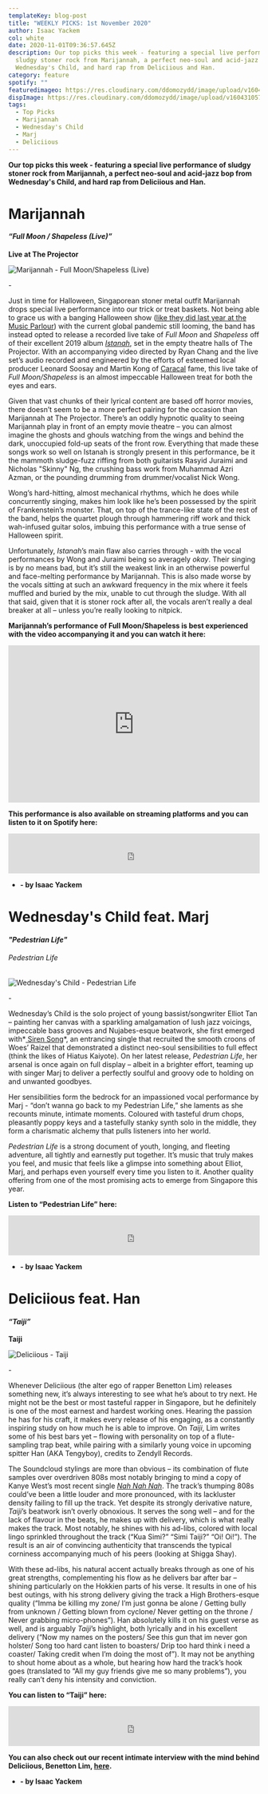 ```yaml
---
templateKey: blog-post
title: "WEEKLY PICKS: 1st November 2020"
author: Isaac Yackem
col: white
date: 2020-11-01T09:36:57.645Z
description: Our top picks this week - featuring a special live performance of
  sludgy stoner rock from Marijannah, a perfect neo-soul and acid-jazz bop from
  Wednesday's Child, and hard rap from Deliciious and Han.
category: feature
spotify: ""
featuredimageo: https://res.cloudinary.com/ddomozydd/image/upload/v1604310573/weeklybanner_w6621v.jpg
dispImage: https://res.cloudinary.com/ddomozydd/image/upload/v1604310573/weeklycard_dm5rbh.jpg
tags:
  - Top Picks
  - Marijannah
  - Wednesday's Child
  - Marj
  - Deliciious
---
```

**Our top picks this week - featuring a special live performance of sludgy stoner rock from Marijannah, a perfect neo-soul and acid-jazz bop from Wednesday's Child, and hard rap from Deliciious and Han.**

# Marijannah

#### ***“Full Moon / Shapeless (Live)”***

**Live at The Projector**

![Marijannah - Full Moon/Shapeless (Live)](https://res.cloudinary.com/ddomozydd/image/upload/v1604309004/marijannah800_zhbevp.jpg "Marijannah - Full Moon/Shapeless (Live)")

\-

Just in time for Halloween, Singaporean stoner metal outfit Marijannah drops special live performance into our trick or treat baskets. Not being able to grace us with a banging Halloween show ([like they did last year at the Music Parlour](https://youtu.be/xbG25s1fZJk)) with the current global pandemic still looming, the band has instead opted to release a recorded live take of *Full Moon* and *Shapeless* off of their excellent 2019 album *[Istanah](https://open.spotify.com/album/7MhVZ12kVutOW6MmPfMgy2?si=_v3JB91DRiKNKrkZwlM8ig)*, set in the empty theatre halls of The Projector. With an accompanying video directed by Ryan Chang and the live set’s audio recorded and engineered by the efforts of esteemed local producer Leonard Soosay and Martin Kong of [Caracal](https://open.spotify.com/track/0H4RRziblZN0ACWV2I4ddN?si=ejGdoZ5xSnSNq0wObdRaFA) fame, this live take of *Full Moon/Shapeless* is an almost impeccable Halloween treat for both the eyes and ears. 

Given that vast chunks of their lyrical content are based off horror movies, there doesn’t seem to be a more perfect pairing for the occasion than Marijannah at The Projector. There’s an oddly hypnotic quality to seeing Marijannah play in front of an empty movie theatre – you can almost imagine the ghosts and ghouls watching from the wings and behind the dark, unoccupied fold-up seats of the front row. Everything that made these songs work so well on Istanah is strongly present in this performance, be it the mammoth sludge-fuzz riffing from both guitarists Rasyid Juraimi and Nicholas "Skinny" Ng, the crushing bass work from Muhammad Azri Azman, or the pounding drumming from drummer/vocalist Nick Wong. 

Wong’s hard-hitting, almost mechanical rhythms, which he does while concurrently singing, makes him look like he’s been possessed by the spirit of Frankenstein’s monster. That, on top of the trance-like state of the rest of the band, helps the quartet plough through hammering riff work and thick wah-infused guitar solos, imbuing this performance with a true sense of Halloween spirit. 

Unfortunately, *Istanah*’s main flaw also carries through - with the vocal performances by Wong and Juraimi being so averagely *okay*. Their singing is by no means bad, but it’s still the weakest link in an otherwise powerful and face-melting performance by Marijannah. This is also made worse by the vocals sitting at such an awkward frequency in the mix where it feels muffled and buried by the mix, unable to cut through the sludge. With all that said, given that it is stoner rock after all, the vocals aren’t really a deal breaker at all – unless you’re really looking to nitpick.

**Marijannah’s performance of Full Moon/Shapeless is best experienced with the video accompanying it and you can watch it here:**

<iframe width="100%" height="315" src="https://www.youtube.com/embed/Cx1pKL514Vs" frameborder="0" allow="accelerometer; autoplay; clipboard-write; encrypted-media; gyroscope; picture-in-picture" allowfullscreen></iframe>

**This performance is also available on streaming platforms and you can listen to it on Spotify here:**

<iframe src="https://open.spotify.com/embed/album/0rl7O5XyJSb2jwmjbyVcdR" width="100%" height="80" frameborder="0" allowtransparency="true" allow="encrypted-media"></iframe>

* **\- by Isaac Yackem**

# Wednesday's Child feat. Marj

#### ***"Pedestrian Life"***

###### Pedestrian Life

![Wednesday's Child - Pedestrian Life](https://res.cloudinary.com/ddomozydd/image/upload/v1604309004/wedschild800_kl9jgn.jpg "Wednesday's Child - Pedestrian Life")

\-

Wednesday’s Child is the solo project of young bassist/songwriter Elliot Tan – painting her canvas with a sparkling amalgamation of lush jazz voicings, impeccable bass grooves and Nujabes-esque beatwork, she first emerged with*[ Siren Song](https://open.spotify.com/track/3BIoBQmtEuLWKe2Jmkw2Pg?si=8EXX5prHQyOCFFMl88wgaA)*, an entrancing single that recruited the smooth croons of Woes’ Raizel that demonstrated a distinct neo-soul sensibilities to full effect (think the likes of Hiatus Kaiyote). On her latest release, *Pedestrian Life*, her arsenal is once again on full display – albeit in a brighter effort, teaming up with singer Marj to deliver a perfectly soulful and groovy ode to holding on and unwanted goodbyes. 

Her sensibilities form the bedrock for an impassioned vocal performance by Marj - “don’t wanna go back to my Pedestrian Life,” she laments as she recounts minute, intimate moments. Coloured with tasteful drum chops, pleasantly poppy keys and a tastefully stanky synth solo in the middle, they form a charismatic alchemy that pulls listeners into her world.

*Pedestrian Life* is a strong document of youth, longing, and fleeting adventure, all tightly and earnestly put together. It’s music that truly makes you feel, and music that feels like a glimpse into something about Elliot, Marj, and perhaps even yourself every time you listen to it. Another quality offering from one of the most promising acts to emerge from Singapore this year.

**Listen to “Pedestrian Life” here:**

<iframe src="https://open.spotify.com/embed/track/0qIZWKS1NusKWdrGneQMKu" width="100%" height="80" frameborder="0" allowtransparency="true" allow="encrypted-media"></iframe>

* **\- by Isaac Yackem**

# Deliciious feat. Han

#### ***“Taiji”***

**Taiji**

![Deliciious - Taiji](https://res.cloudinary.com/ddomozydd/image/upload/v1604309003/Deliciious800_cjwhp5.jpg "Deliciious - Taiji")

\-

Whenever Deliciious (the alter ego of rapper Benetton Lim) releases something new, it’s always interesting to see what he’s about to try next. He might not be the best or most tasteful rapper in Singapore, but he definitely is one of the most earnest and hardest working ones. Hearing the passion he has for his craft, it makes every release of his engaging, as a constantly inspiring study on how much he is able to improve. On *Taiji*, Lim writes some of his best bars yet – flowing with personality on top of a flute-sampling trap beat, while pairing with a similarly young voice in upcoming spitter Han (AKA Tengyboy), credits to Zendyll Records. 

The Soundcloud stylings are more than obvious – its combination of flute samples over overdriven 808s most notably bringing to mind a copy of Kanye West’s most recent single *[Nah Nah Nah](https://open.spotify.com/track/065J6YUGz8tN0A3TkRrWtP?si=CtFocXpST7CmD2r6Y7waDQ)*. The track’s thumping 808s could’ve been a little louder and more pronounced, with its lackluster density failing to fill up the track. Yet despite its strongly derivative nature, *Taiji*’s beatwork isn’t overly obnoxious. It serves the song well – and for the lack of flavour in the beats, he makes up with delivery, which is what really makes the track. Most notably, he shines with his ad-libs, colored with local lingo sprinkled throughout the track (“Kua Simi?” “Simi Taiji?” “Oi! Oi!”). The result is an air of convincing authenticity that transcends the typical corniness accompanying much of his peers (looking at Shigga Shay).

With these ad-libs, his natural accent actually breaks through as one of his great strengths, complementing his flow as he delivers bar after bar – shining particularly on the Hokkien parts of his verse. It results in one of his best outings, with his strong delivery giving the track a High Brothers-esque quality (“Imma be killing my zone/ I’m just gonna be alone / Getting bully from unknown / Getting blown from cyclone/ Never getting on the throne / Never grabbing micro-phones”). Han absolutely kills it on his guest verse as well, and is arguably *Taiji*’s highlight, both lyrically and in his excellent delivery (“Now my names on the posters/ See this gun that im never gon holster/ Song too hard cant listen to boasters/ Drip too hard think i need a coaster/ Taking credit when I’m doing the most of”). It may not be anything to shout home about as a whole, but hearing how hard the track’s hook goes (translated to “All my guy friends give me so many problems”), you really can’t deny his intensity and conviction. 

**You can listen to “Taiji” here:**

<iframe src="https://open.spotify.com/embed/track/0V38uFiE0ZTtPZwt0gE0vE" width="100%" height="80" frameborder="0" allowtransparency="true" allow="encrypted-media"></iframe>

**You can also check out our recent intimate interview with the mind behind Deliciious, Benetton Lim, [here](https://bigduckmusic.com/features/2020-09-30-how-deliciious-is-bread/).**

* **\- by Isaac Yackem**